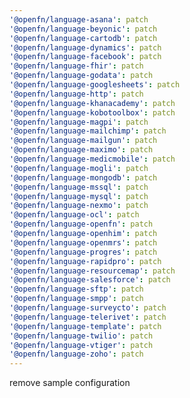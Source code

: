 ```yaml
---
'@openfn/language-asana': patch
'@openfn/language-beyonic': patch
'@openfn/language-cartodb': patch
'@openfn/language-dynamics': patch
'@openfn/language-facebook': patch
'@openfn/language-fhir': patch
'@openfn/language-godata': patch
'@openfn/language-googlesheets': patch
'@openfn/language-http': patch
'@openfn/language-khanacademy': patch
'@openfn/language-kobotoolbox': patch
'@openfn/language-magpi': patch
'@openfn/language-mailchimp': patch
'@openfn/language-mailgun': patch
'@openfn/language-maximo': patch
'@openfn/language-medicmobile': patch
'@openfn/language-mogli': patch
'@openfn/language-mongodb': patch
'@openfn/language-mssql': patch
'@openfn/language-mysql': patch
'@openfn/language-nexmo': patch
'@openfn/language-ocl': patch
'@openfn/language-openfn': patch
'@openfn/language-openhim': patch
'@openfn/language-openmrs': patch
'@openfn/language-progres': patch
'@openfn/language-rapidpro': patch
'@openfn/language-resourcemap': patch
'@openfn/language-salesforce': patch
'@openfn/language-sftp': patch
'@openfn/language-smpp': patch
'@openfn/language-surveycto': patch
'@openfn/language-telerivet': patch
'@openfn/language-template': patch
'@openfn/language-twilio': patch
'@openfn/language-vtiger': patch
'@openfn/language-zoho': patch
---
```


remove sample configuration
